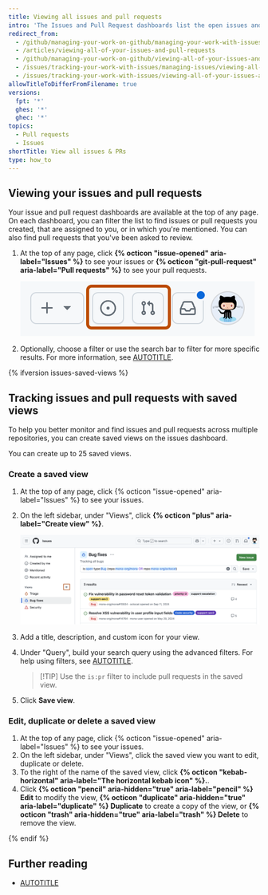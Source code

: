 ```yaml
---
title: Viewing all issues and pull requests
intro: 'The Issues and Pull Request dashboards list the open issues and pull requests you''ve created{% ifversion issues-saved-views %}, as well as your saved views{% endif %}. You can use them to update items that have gone stale, close them, or keep track of where you''ve been mentioned across all repositories—including those you''re not subscribed to.'
redirect_from:
  - /github/managing-your-work-on-github/managing-your-work-with-issues-and-pull-requests/viewing-all-of-your-issues-and-pull-requests
  - /articles/viewing-all-of-your-issues-and-pull-requests
  - /github/managing-your-work-on-github/viewing-all-of-your-issues-and-pull-requests
  - /issues/tracking-your-work-with-issues/managing-issues/viewing-all-of-your-issues-and-pull-requests
  - /issues/tracking-your-work-with-issues/viewing-all-of-your-issues-and-pull-requests
allowTitleToDifferFromFilename: true
versions:
  fpt: '*'
  ghes: '*'
  ghec: '*'
topics:
  - Pull requests
  - Issues
shortTitle: View all issues & PRs
type: how_to
---
```


## Viewing your issues and pull requests

Your issue and pull request dashboards are available at the top of any page. On each dashboard, you can filter the list to find issues or pull requests you created, that are assigned to you, or in which you're mentioned. You can also find pull requests that you've been asked to review.

1. At the top of any page, click **{% octicon "issue-opened" aria-label="Issues" %}** to see your issues or **{% octicon "git-pull-request" aria-label="Pull requests" %}** to see your pull requests.

   ![Screenshot of the header of any page on {% data variables.product.github %}. The "Pull requests" and "Issues" icons are outlined in dark orange.](/assets/images/help/navigation/issues-and-prs-new-navigation.png)

1. Optionally, choose a filter or use the search bar to filter for more specific results. For more information, see [AUTOTITLE](/issues/tracking-your-work-with-issues/filtering-and-searching-issues-and-pull-requests).

{% ifversion issues-saved-views %}

## Tracking issues and pull requests with saved views

To help you better monitor and find issues and pull requests across multiple repositories, you can create saved views on the issues dashboard.

You can create up to 25 saved views.

### Create a saved view

1. At the top of any page, click {% octicon "issue-opened" aria-label="Issues" %} to see your issues.
1. On the left sidebar, under "Views", click **{% octicon "plus" aria-label="Create view" %}**.

   ![Screenshot of the {% octicon "plus" aria-label="Create view" %}. The icon is outlined in dark orange.](/assets/images/help/issues/issues-create-saved-view.png)

1. Add a title, description, and custom icon for your view.
1. Under "Query", build your search query using the advanced filters. For help using filters, see [AUTOTITLE](/search-github/searching-on-github/searching-issues-and-pull-requests).
   > [!TIP] Use the `is:pr` filter to include pull requests in the saved view.
1. Click **Save view**.

### Edit, duplicate or delete a saved view

1. At the top of any page, click {% octicon "issue-opened" aria-label="Issues" %} to see your issues.
1. On the left sidebar, under "Views", click the saved view you want to edit, duplicate or delete.
1. To the right of the name of the saved view, click **{% octicon "kebab-horizontal" aria-label="The horizontal kebab icon" %}.**.
1. Click **{% octicon "pencil" aria-hidden="true" aria-label="pencil" %} Edit** to modify the view, **{% octicon "duplicate" aria-hidden="true" aria-label="duplicate" %} Duplicate** to create a copy of the view, or **{% octicon "trash" aria-hidden="true" aria-label="trash" %} Delete** to remove the view.

{% endif %}

## Further reading

* [AUTOTITLE](/account-and-profile/managing-subscriptions-and-notifications-on-github/managing-subscriptions-for-activity-on-github/viewing-your-subscriptions#reviewing-repositories-that-youre-watching)
